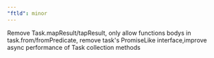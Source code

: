 ```yaml
---
"ftld": minor
---
```


Remove Task.mapResult/tapResult, only allow functions bodys in task.from/fromPredicate, remove task's PromiseLike interface,improve async performance of Task collection methods
